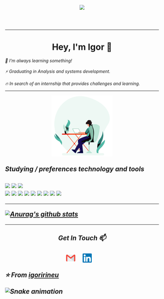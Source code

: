 <p align="center">
  <img src="https://media.giphy.com/media/MeJgB3yMMwIaHmKD4z/giphy.gif" width="30%"></p>
  <br><br>

<hr>

<h1 align="center">
Hey, I'm Igor 👋</h1>
<em>
🚀 I'm always learning something!
<br><br>
⚡ Graduating in Analysis and systems development.
<br><br>
🔥 In search of an internship that provides challenges and learning.

<hr>

<p align="center">
<img align="center" alt="Person coding gif" src="https://github.com/chandan-reddy-k/chandan-reddy-k/blob/master/assets/coding.gif" width="200" /></p>

<h2>Studying / preferences technology and tools<h2>
 
<img src="https://img.shields.io/badge/-JavaScript-eed718?style=flat&logo=javascript&logoColor=ffffff">
<img src = "https://img.shields.io/badge/-HTML5-E34F26?style=flat&logo=html5&logoColor=white">
<img src = "https://img.shields.io/badge/-CSS3-1572B6?style=flat&logo=css3&logoColor=white"><br>
<img src="https://img.shields.io/badge/-Bootstrap-563D7C?style=flat&logo=bootstrap&logoColor=white">
<img src="https://img.shields.io/badge/-React-000000?style=flat&logo=react&logoColor=00c8ff">
<img src="https://img.shields.io/badge/-MongoDB-4DB33D?style=flat&logo=mongodb&logoColor=FFFFFF">
<img src="https://img.shields.io/badge/-Node.js-3C873A?style=flat&logo=Node.js&logoColor=white">
<img src="https://img.shields.io/badge/-Firebase-FFA611?style=flat&logo=firebase&logoColor=FFFFFF">
<img src="http://img.shields.io/badge/-Git-F1502F?style=flat&logo=git&logoColor=FFFFFF">
<img src="http://img.shields.io/badge/-Github-000000?style=flat&logo=github&logoColor=FFFFFF">
<img src="http://img.shields.io/badge/-VS%20Code-007ACC?style=flat&logo=visual%20studio%20code&logoColor=white">
<img src="https://img.shields.io/badge/-Python-black?style=flat&logo=python&logoColor=white">
          
<hr>

[![Anurag's github stats](https://github-readme-stats.vercel.app/api?username=igoririneu&show_icons=true)](https://github.com/anuraghazra/github-readme-stats)

<hr>

<h2 align="center">Get In Touch 📫<h2>

<p align="center">
<a href="mailto:igor.irineu.dev@gmail.com"><img src="https://github.com/chandan-reddy-k/chandan-reddy-k/blob/master/assets/gmail.svg" width="30px" alt="mail"></a> &nbsp; &nbsp;
<a href="https://in.linkedin.com/in/igoririneu"><img src="https://github.com/chandan-reddy-k/chandan-reddy-k/blob/master/assets/linkedin.svg" width="30px" alt="LinkedIn"></a> &nbsp; &nbsp;
</p>

⭐️ <em> From [igoririneu](https://www.linkedin.com/in/igoririneu/)</em>
  
  ![Snake animation](https://github.com/igoririneu/igoririneu/blob/output/github-contribution-grid-snake.svg)
